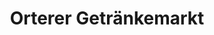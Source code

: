 ---
title: "Orterer Getränkemarkt"
url: /muenchen/orterer-getraenkemarkt-schellenbergstrasse/
shop: Getränke
---